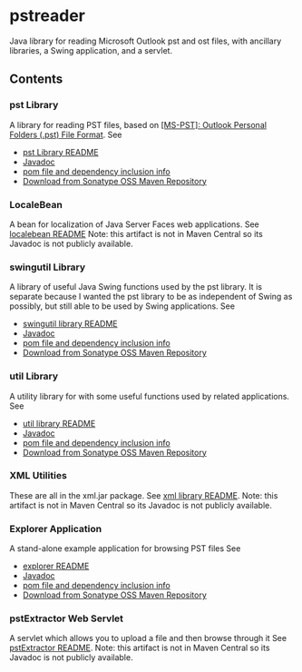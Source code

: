 # pstreader
Java library for reading Microsoft Outlook pst and ost files, with ancillary libraries, a Swing application, and a servlet.

## Contents
### pst Library
A library for reading PST files, based on [[MS-PST]: Outlook Personal Folders (.pst) File Format](https://docs.microsoft.com/en-us/openspecs/office_file_formats/ms-pst/141923d5-15ab-4ef1-a524-6dce75aae546).
See
* [pst Library README](pst/README.md)
* [Javadoc](https://javadoc.io/doc/io.github.jmcleodfoss/pst)
* [pom file and dependency inclusion info](https://search.maven.org/artifact/io.github.jmcleodfoss/pst/1.0.0/pom)
* [Download from Sonatype OSS Maven Repository](https://repo1.maven.org/maven2/io/github/jmcleodfoss/pst/1.0.0/)

### LocaleBean
A bean for localization of Java Server Faces web applications.
See [localebean README](localebean/README.md)
Note: this artifact is not in Maven Central so its Javadoc is not publicly available.

### swingutil Library
A library of useful Java Swing functions used by the pst library. It is separate because I wanted the pst library to be as independent of Swing as possibly, but still able to be used by Swing applications.
See
* [swingutil library README](swingutil/README.md)
* [Javadoc](https://javadoc.io/doc/io.github.jmcleodfoss/swingutil)
* [pom file and dependency inclusion info](https://search.maven.org/artifact/io.github.jmcleodfoss/swingutil/1.0.0/pom)
* [Download from Sonatype OSS Maven Repository](https://repo1.maven.org/maven2/io/github/jmcleodfoss/swingutil/1.0.0/)

### util Library
A utility library for with some useful functions used by related applications.
See
* [util library README](util/README.md)
* [Javadoc](https://javadoc.io/doc/io.github.jmcleodfoss/util)
* [pom file and dependency inclusion info](https://search.maven.org/artifact/io.github.jmcleodfoss/util/1.0.0/pom)
* [Download from Sonatype OSS Maven Repository](https://repo1.maven.org/maven2/io/github/jmcleodfoss/util/1.0.0/)

### XML Utilities
These are all in the xml.jar package.
See [xml library README](xml/README.md).
Note: this artifact is not in Maven Central so its Javadoc is not publicly available.

### Explorer Application
A stand-alone example application for browsing PST files
See
* [explorer README](explorer/README.md)
* [Javadoc](https://javadoc.io/doc/io.github.jmcleodfoss/explorer)
* [pom file and dependency inclusion info](https://search.maven.org/artifact/io.github.jmcleodfoss/explorer/1.0.0/pom)
* [Download from Sonatype OSS Maven Repository](https://repo1.maven.org/maven2/io/github/jmcleodfoss/explorer/1.0.0/)

### pstExtractor Web Servlet
A servlet which allows you to upload a file and then browse through it
See [pstExtractor README](pstExtractor/README.md).
Note: this artifact is not in Maven Central so its Javadoc is not publicly available.
